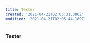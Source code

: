 ```yaml
---
title: Tester
created: '2021-04-21T02:05:31.386Z'
modified: '2021-04-21T02:05:44.189Z'
---
```


### Tester
